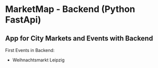 # MarketMap - Backend (Python FastApi)

## App for City Markets and Events with Backend
First Events in Backend: 
- Weihnachtsmarkt Leipzig
